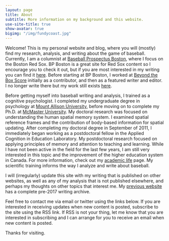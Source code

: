 ```yaml
---
layout: page
title: About
subtitle: More information on my background and this website.
use-site-title: true
show-avatar: true
bigimg: "/img/fundycoast.jpg"
---
```


Welcome! This is my personal website and blog, where you will (mostly) find my research, analysis, and writing about the game of baseball. 
Currently, I am a columnist at [Baseball Prospectus Boston](http://boston.locals.baseballprospectus.com/),
where I focus on the Boston Red Sox. BP Boston is a great site for Red Sox content so I encourage you to check it out, but if you are most 
interested in my writing you can find it [here](http://boston.locals.baseballprospectus.com/author/christopherteeter/). Before starting at 
BP Boston, I worked at [Beyond the Box Score](http://www.beyondtheboxscore.com/) initially as a contributor, and then as a featured writer 
and editor. I no longer write there but my work still exists [here](http://www.sbnation.com/users/Chris%20Teeter/blog).

Before getting myself into baseball writing and analysis, I trained as a cognitive psychologist. I completed my undergraduate degree in psychology at [Mount Allison University](http://www.mta.ca), 
before moving on to complete my Ph.D. at [McMaster University](https://www.science.mcmaster.ca/pnb/). My doctoral research was focused on 
understanding the human spatial memory system. I examined spatial reference frames and the contribution of body-based information for spatial 
updating. After completing my doctoral degree in September of 2011, I immediately began working as a postdoctoral fellow in the Applied 
Cognition in Education Laboratory. My postdoctoral research focused on applying principles of memory and attention to teaching and learning. 
While I have not been active in the field for the last few years, I am still very interested in this topic and the improvement of the higher 
education system in Canada. For more information, check out my [academic life](/academic/) page. My scientific training informs the way I analyze
and write about baseball. 

I will (irregularly) update this site with my writing that is published on other websites, as well as any of my analysis that is not published elsewhere, 
and perhaps my thoughts on other topics that interest me. My [previous website](https://christopherteeter.wordpress.com/) has a complete pre-2017 
writing archive. 

Feel free to contact me via email or twitter using the links below. If you are interested in receiving updates when new content is posted, 
subscribe to the site using the RSS link. If RSS is not your thing, let me know that you are interested in subscribing and I can arrange
for you to receive an email when new content is posted.

Thanks for visiting.